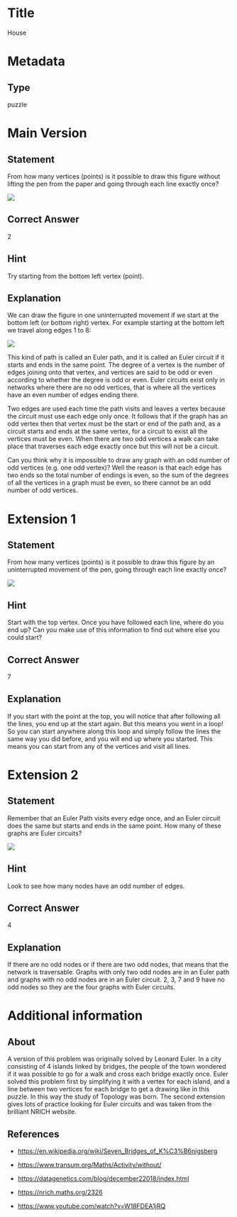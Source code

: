 # Title

House

# Metadata

## Type

puzzle

# Main Version

## Statement

From how many vertices (points) is it possible to draw this figure without lifting the pen from the paper and going through each line exactly once?

![](House_images/image_0.png)

## Correct Answer

2

## Hint

Try starting from the bottom left vertex (point).

## Explanation

We can draw the figure in one uninterrupted movement if we start at the bottom left (or bottom right) vertex. For example starting at the bottom left we travel along edges 1 to 8:

![](House_images/image_1.png)

This kind of path is called an Euler path, and it is called an Euler circuit if it starts and ends in the same point. The degree of a vertex is the number of edges joining onto that vertex, and vertices are said to be odd or even according to whether the degree is odd or even. Euler circuits exist only in networks where there are no odd vertices, that is where all the vertices have an even number of edges ending there.

Two edges are used each time the path visits and leaves a vertex because the circuit must use each edge only once. It follows that if the graph has an odd vertex then that vertex must be the start or end of the path and, as a circuit starts and ends at the same vertex, for a circuit to exist all the vertices must be even. When there are two odd vertices a walk can take place that traverses each edge exactly once but this will not be a circuit.

Can you think why it is impossible to draw any graph with an odd number of odd vertices (e.g. one odd vertex)? Well the reason is that each edge has two ends so the total number of endings is even, so the sum of the degrees of all the vertices in a graph must be even, so there cannot be an odd number of odd vertices.

# Extension 1

## Statement

From how many vertices (points) is it possible to draw this figure by an uninterrupted movement of the pen, going through each line exactly once?

![](House_images/image_2.png)

## Hint

Start with the top vertex. Once you have followed each line, where do you end up? Can you make use of this information to find out where else you could start?

## Correct Answer

7

## Explanation

If you start with the point at the top, you will notice that after following all the lines, you end up at the start again. But this means you went in a loop! So you can start anywhere along this loop and simply follow the lines the same way you did before, and you will end up where you started. This means you can start from any of the vertices and visit all lines. 

# Extension 2

## Statement

Remember that an Euler Path visits every edge once, and an Euler circuit does the same but starts and ends in the same point. How many of these graphs are Euler circuits?

![](House_images/image_3.png)

## Hint

Look to see how many nodes have an odd number of edges.

## Correct Answer

4

## Explanation

If there are no odd nodes or if there are two odd nodes, that means that the network is traversable. Graphs with only two odd nodes are in an Euler path and graphs with no odd nodes are in an Euler circuit. 2, 3, 7 and 9 have no odd nodes so they are the four graphs with Euler circuits.

# Additional information

## About

A version of this problem was originally solved by Leonard Euler. In a city consisting of 4 islands linked by bridges, the people of the town wondered if it was possible to go for a walk and cross each bridge exactly once. Euler solved this problem first by simplifying it with a vertex for each island, and a line between two vertices for each bridge to get a drawing like in this puzzle. In this way the study of Topology was born. The second extension gives lots of practice looking for Euler circuits and was taken from the brilliant NRICH website.

## References

* https://en.wikipedia.org/wiki/Seven_Bridges_of_K%C3%B6nigsberg

* https://www.transum.org/Maths/Activity/without/

* https://datagenetics.com/blog/december22018/index.html

* https://nrich.maths.org/2326

* https://www.youtube.com/watch?v=W18FDEA1jRQ

